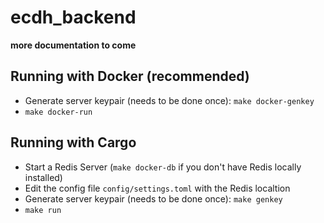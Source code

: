 # ecdh_backend

**more documentation to come**

## Running with Docker (recommended)

* Generate server keypair (needs to be done once): `make docker-genkey`
* `make docker-run`

## Running with Cargo

* Start a Redis Server (`make docker-db` if you don't have Redis locally installed)
* Edit the config file `config/settings.toml` with the Redis localtion
* Generate server keypair (needs to be done once): `make genkey`
* `make run`

